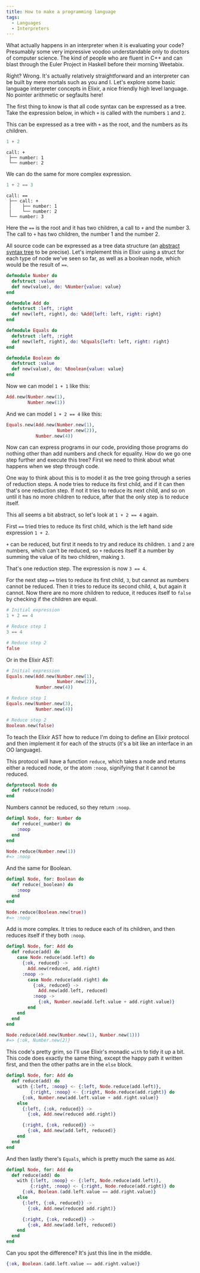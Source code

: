 ```yaml
---
title: How to make a programming language
tags:
  - Languages
  - Interpreters
---
```


What actually happens in an interpreter when it is evaluating your code?
Presumably some very impressive voodoo understandable only to doctors of
computer science. The kind of people who are fluent in C++ and can blast
through the Euler Project in Haskell before their morning Weetabix.

Right? Wrong. It's actually relatively straightforward and an interpreter can
be built by mere mortals such as you and I. Let's explore some basic language
interpreter concepts in Elixir, a nice friendly high level language. No
pointer arithmetic or segfaults here!

The first thing to know is that all code syntax can be expressed as a tree.
Take the expression below, in which `+` is called with the numbers `1` and
`2`.

This can be expressed as a tree with `+` as the root, and the numbers as
its children.

```elixir
1 + 2
```
```
call: +
 ├── number: 1
 └── number: 2
```

We can do the same for more complex expression.

```elixir
1 + 2 == 3
```
```
call: ==
 ├── call: +
 │    ├── number: 1
 |    └── number: 2
 └── number: 3
```

Here the `==` is the root and it has two children, a call
to `+` and the number 3. The call to `+` has two children, the number 1
and the number 2.

All source code can be expressed as a tree data structure (an [abstract syntax
tree][ast] to be precise). Let's implement this in Elixir using a struct for
each type of node we've seen so far, as well as a boolean node, which would be the
result of `==`.

[ast]: https://en.wikipedia.org/wiki/Abstract_syntax_tree

```elixir
defmodule Number do
  defstruct :value
  def new(value), do: %Number{value: value}
end

defmodule Add do
  defstruct :left, :right
  def new(left, right), do: %Add{left: left, right: right}
end

defmodule Equals do
  defstruct :left, :right
  def new(left, right), do: %Equals{left: left, right: right}
end

defmodule Boolean do
  defstruct :value
  def new(value), do: %Boolean{value: value}
end
```

Now we can model `1 + 1` like this:

```elixir
Add.new(Number.new(1),
        Number.new(1))
```

And we can model `1 + 2 == 4` like this:


```elixir
Equals.new(Add.new(Number.new(1),
                   Number.new(2)),
           Number.new(4))
```

Now can can express programs in our code, providing those programs do nothing
other than add numbers and check for equality. How do we go one step further
and execute this tree? First we need to think about what happens when we step
through code.

One way to think about this is to model it as the tree going through a series
of reduction steps. A node tries to reduce its first child, and if it
can then that's one reduction step. If not it tries to reduce its next child,
and so on until it has no more children to reduce, after that the only step is
to reduce itself.

This all seems a bit abstract, so let's look at `1 + 2 == 4` again.

First `==` tried tries to reduce its first child, which is the left hand side
expression `1 + 2`.

`+` can be reduced, but first it needs to try and reduce its children. `1` and
`2` are numbers, which can't be reduced, so `+` reduces itself it a number by
summing the value of its two children, making `3`.

That's one reduction step. The expression is now `3 == 4`.

For the next step `==` tries to reduce its first child, `3`, but cannot as
numbers cannot be reduced. Then it tries to reduce its second child, `4`, but
again it cannot. Now there are no more children to reduce, it reduces itself
to `false` by checking if the children are equal.

```elixir
# Initial expression
1 + 2 == 4

# Reduce step 1
3 == 4

# Reduce step 2
false
```

Or in the Elixir AST:

```elixir
# Initial expression
Equals.new(Add.new(Number.new(1),
                   Number.new(2)),
           Number.new(4))

# Reduce step 1
Equals.new(Number.new(3),
           Number.new(4))

# Reduce step 2
Boolean.new(false)
```

To teach the Elixir AST how to reduce I'm doing to define an Elixir protocol
and then implement it for each of the structs (it's a bit like an interface in
an OO language).

This protocol will have a function `reduce`, which takes a node and returns
either a reduced node, or the atom `:noop`, signifying that it cannot be
reduced.

```elixir
defprotocol Node do
  def reduce(node)
end
```

Numbers cannot be reduced, so they return `:noop`.

```elixir
defimpl Node, for: Number do
  def reduce(_number) do
    :noop
  end
end
```
```elixir
Node.reduce(Number.new(1))
#=> :noop
```

And the same for Boolean.

```elixir
defimpl Node, for: Boolean do
  def reduce(_boolean) do
    :noop
  end
end
```
```elixir
Node.reduce(Boolean.new(true))
#=> :noop
```

Add is more complex. It tries to reduce each of its children, and then reduces
itself if they both `:noop`.

```elixir
defimpl Node, for: Add do
  def reduce(add) do
    case Node.reduce(add.left) do
      {:ok, reduced} ->
        Add.new(reduced, add.right)
      :noop ->
        case Node.reduce(add.right) do
          {:ok, reduced} ->
            Add.new(add.left, reduced)
          :noop ->
            {:ok, Number.new(add.left.value + add.right.value)}
        end
    end
  end
end
```
```elixir
Node.reduce(Add.new(Number.new(1), Number.new(1)))
#=> {:ok, Number.new(2)}
```

This code's pretty grim, so I'll use Elixir's monadic `with` to tidy it up a
bit. This code does exactly the same thing, except the happy path it written
first, and then the other paths are in the `else` block.

```elixir
defimpl Node, for: Add do
  def reduce(add) do
    with {:left, :noop} <- {:left, Node.reduce(add.left)},
         {:right, :noop} <- {:right, Node.reduce(add.right)} do
      {:ok, Number.new(add.left.value + add.right.value)}
    else
      {:left, {:ok, reduced}} ->
        {:ok, Add.new(reduced add.right)}

      {:right, {:ok, reduced}} ->
        {:ok, Add.new(add.left, reduced)}
    end
  end
end
```

And then lastly there's `Equals`, which is pretty much the same as `Add`.

```elixir
defimpl Node, for: Add do
  def reduce(add) do
    with {:left, :noop} <- {:left, Node.reduce(add.left)},
         {:right, :noop} <- {:right, Node.reduce(add.right)} do
      {:ok, Boolean.(add.left.value == add.right.value)}
    else
      {:left, {:ok, reduced}} ->
        {:ok, Add.new(reduced add.right)}

      {:right, {:ok, reduced}} ->
        {:ok, Add.new(add.left, reduced)}
    end
  end
end
```

Can you spot the difference? It's just this line in the middle.

```elixir
{:ok, Boolean.(add.left.value == add.right.value)}
```
